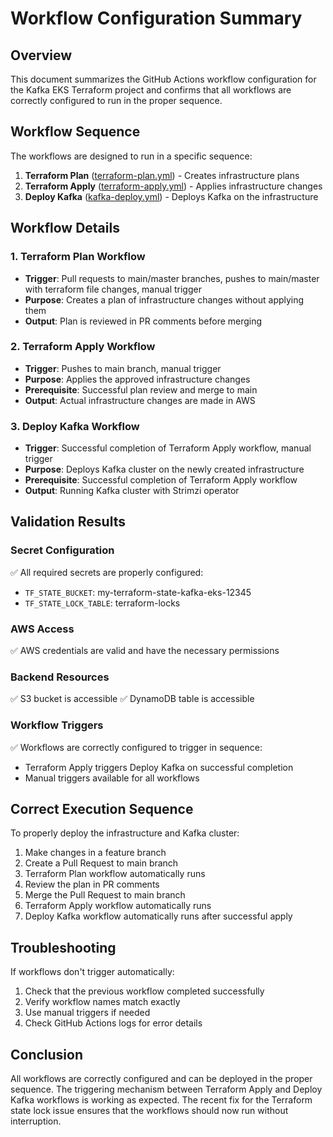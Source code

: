 # Workflow Configuration Summary

## Overview

This document summarizes the GitHub Actions workflow configuration for the Kafka EKS Terraform project and confirms that all workflows are correctly configured to run in the proper sequence.

## Workflow Sequence

The workflows are designed to run in a specific sequence:

1. **Terraform Plan** ([terraform-plan.yml](.github/workflows/terraform-plan.yml)) - Creates infrastructure plans
2. **Terraform Apply** ([terraform-apply.yml](.github/workflows/terraform-apply.yml)) - Applies infrastructure changes
3. **Deploy Kafka** ([kafka-deploy.yml](.github/workflows/kafka-deploy.yml)) - Deploys Kafka on the infrastructure

## Workflow Details

### 1. Terraform Plan Workflow
- **Trigger**: Pull requests to main/master branches, pushes to main/master with terraform file changes, manual trigger
- **Purpose**: Creates a plan of infrastructure changes without applying them
- **Output**: Plan is reviewed in PR comments before merging

### 2. Terraform Apply Workflow
- **Trigger**: Pushes to main branch, manual trigger
- **Purpose**: Applies the approved infrastructure changes
- **Prerequisite**: Successful plan review and merge to main
- **Output**: Actual infrastructure changes are made in AWS

### 3. Deploy Kafka Workflow
- **Trigger**: Successful completion of Terraform Apply workflow, manual trigger
- **Purpose**: Deploys Kafka cluster on the newly created infrastructure
- **Prerequisite**: Successful completion of Terraform Apply workflow
- **Output**: Running Kafka cluster with Strimzi operator

## Validation Results

### Secret Configuration
✅ All required secrets are properly configured:
- `TF_STATE_BUCKET`: my-terraform-state-kafka-eks-12345
- `TF_STATE_LOCK_TABLE`: terraform-locks

### AWS Access
✅ AWS credentials are valid and have the necessary permissions

### Backend Resources
✅ S3 bucket is accessible
✅ DynamoDB table is accessible

### Workflow Triggers
✅ Workflows are correctly configured to trigger in sequence:
- Terraform Apply triggers Deploy Kafka on successful completion
- Manual triggers available for all workflows

## Correct Execution Sequence

To properly deploy the infrastructure and Kafka cluster:

1. Make changes in a feature branch
2. Create a Pull Request to main branch
3. Terraform Plan workflow automatically runs
4. Review the plan in PR comments
5. Merge the Pull Request to main branch
6. Terraform Apply workflow automatically runs
7. Deploy Kafka workflow automatically runs after successful apply

## Troubleshooting

If workflows don't trigger automatically:
1. Check that the previous workflow completed successfully
2. Verify workflow names match exactly
3. Use manual triggers if needed
4. Check GitHub Actions logs for error details

## Conclusion

All workflows are correctly configured and can be deployed in the proper sequence. The triggering mechanism between Terraform Apply and Deploy Kafka workflows is working as expected. The recent fix for the Terraform state lock issue ensures that the workflows should now run without interruption.